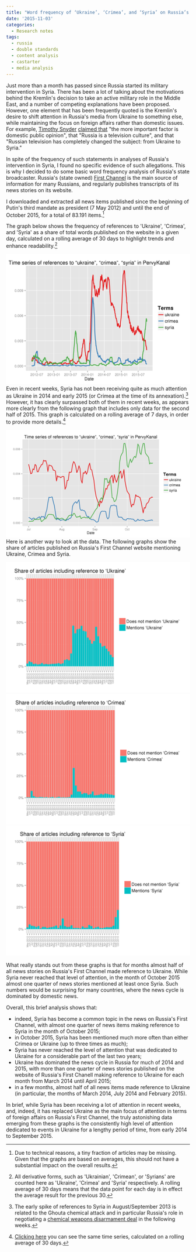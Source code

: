 ```yaml
---
title: "Word frequency of ‘Ukraine’, ‘Crimea’, and ‘Syria’ on Russia’s First Channel"
date: '2015-11-03'
categories:
  - Research notes
tags:
  - russia
  - double standards
  - content analysis
  - castarter
  - media analysis
---
```


Just more than a month has passed since Russia started its military intervention in Syria. There has been a lot of talking about the motivations behind the Kremlin's decision to take an active military role in the Middle East, and a number of competing explanations have been proposed. However, one element that has been frequently quoted is the Kremlin's desire to shift attention in Russia's media from Ukraine to something else, while maintaining the focus on foreign affairs rather than domestic issues. For example, [Timothy Snyder](https://twitter.com/timothydsnyder) [claimed that](http://time.com/4054941/putin-russia-syria/) "the more important factor is domestic public opinion", that "Russia is a television culture", and that "Russian television has completely changed the subject: from Ukraine to Syria."

In spite of the frequency of such statements in analyses of Russia's intervention in Syria, I found no specific evidence of such allegations. This is why I decided to do some basic word frequency analysis of Russia's state broadcaster. Russia's (state owned) [First Channel](http://1tv.ru/) is the main source of information for many Russians, and regularly publishes transcripts of its news stories on its website.

I downloaded and extracted all news items published since the beginning of Putin's third mandate as president (7 May 2012) and until the end of October 2015, for a total of 83.191 items.[^1]

The graph below shows the frequency of references to 'Ukraine', 'Crimea', and 'Syria' as a share of total words published on the website in a given day, calculated on a rolling average of 30 days to highlight trends and enhance readability.[^2]

![timeseries - news - PervyKanal - ukraine - crimea - syria - rolling30](timeseries-news-PervyKanal-ukraine-crimea-syria-rolling301.png)Even in recent weeks, Syria has not been receiving quite as much attention as Ukraine in 2014 and early 2015 (or Crimea at the time of its annexation).[^3] However, it has clearly surpassed both of them in recent weeks, as appears more clearly from the following graph that includes only data for the second half of 2015. This graph is calculated on a rolling average of 7 days, in order to provide more details.[^4]

![timeseries - news - PervyKanal - ukraine - crimea - syria - rolling 7](timeseries-news-PervyKanal-ukraine-crimea-syria-rolling-7.png)Here is another way to look at the data. The following graphs show the share of articles published on Russia's First Channel website mentioning Ukraine, Crimea and Syria.

![timeseries - news - PervyKanal - Ukraine](timeseries-news-PervyKanal-Ukraine.png)![timeseries - news - PervyKanal - Crimea](timeseries-news-PervyKanal-Crimea.png)![timeseries - news - PervyKanal - Syria](timeseries-news-PervyKanal-Syria.png)

What really stands out from these graphs is that for months almost half of all news stories on Russia's First Channel made reference to Ukraine. While Syria never reached that level of attention, in the month of October 2015 almost one quarter of news stories mentioned at least once Syria. Such numbers would be surprising for many countries, where the news cycle is dominated by domestic news.

Overall, this brief analysis shows that:

- indeed, Syria has become a common topic in the news on Russia's First Channel, with almost one quarter of news items making reference to Syria in the month of October 2015;
- in October 2015, Syria has been mentioned much more often than either Crimea or Ukraine (up to three times as much);
- Syria has never reached the level of attention that was dedicated to Ukraine for a considerable part of the last two years;
- Ukraine has dominated the news cycle in Russia for much of 2014 and 2015, with more than one quarter of news stories published on the website of Russia's First Chanell making reference to Ukraine for each month from March 2014 until April 2015;
- in a few months, almost half of all news items made reference to Ukraine (in particular,  the months of March 2014, July 2014 and February 2015).

In brief, while Syria has been receiving a lot of attention in recent weeks, and, indeed, it has replaced Ukraine as the main focus of attention in terms of foreign affairs on Russia's First Channel, the truly astonishing data emerging from these graphs is the consistently high level of attention dedicated to events in Ukraine for a lengthy period of time, from early 2014 to September 2015.

[^1]: Due to technical reasons, a tiny fraction of articles may be missing. Given that the graphs are based on averages, this should not have a substantial impact on the overall results.
[^2]: All derivative forms, such as 'Ukrainian', 'Crimean', or 'Syrians' are counted here as 'Ukraine', 'Crimea' and 'Syria' respectively. A rolling average of 30 days means that the data point for each day is in effect the average result for the previous 30. 
[^3]:  The early spike of references to Syria in August/September 2013 is related to the Ghouta chemical attack and in particular Russia's role in negotiating a [chemical weapons disarmament deal](http://www.bbc.com/news/world-middle-east-23876085) in the following weeks.
[^4]: [Clicking here](timeseries-news-PervyKanal-ukraine-crimea-syria-rolling-30.png) you can see the same time series, calculated on a rolling average of 30 days. 
